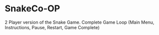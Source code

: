 # SnakeCo-OP

2 Player version of the Snake Game.
Complete Game Loop (Main Menu, Instructions, Pause, Restart, Game Complete)

